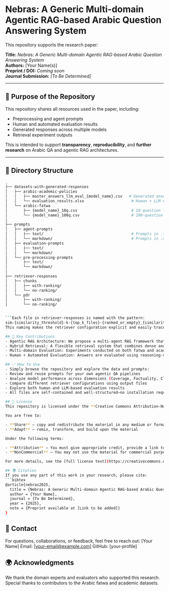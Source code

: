 # Nebras: A Generic Multi-domain Agentic RAG-based Arabic Question Answering System

This repository supports the research paper:

**Title:** *Nebras: A Generic Multi-domain Agentic RAG-based Arabic Question Answering System*  
**Authors:** [Your Name(s)]  
**Preprint / DOI:** *Coming soon*  
**Journal Submission:** *[To Be Determined]*

<!-- ---

## 📄 Abstract

This paper introduces **Nebras**, a generic multi-domain Arabic question answering (QA) system built on a Retrieval-Augmented Generation (RAG) framework with a hybrid retrieval strategy. Nebras addresses persistent challenges in QA, including hallucination and domain-specific reasoning, particularly in Arabic, a morphologically rich and under-resourced language. By orchestrating specialized agents within an Agentic RAG pipeline, Nebras dynamically optimizes each processing stage while leveraging pre-trained large language models without additional fine-tuning, promoting scalability and efficiency.

The system's architecture supports easy extension to new domains through lightweight data integration guidelines. Experiments on two domains—Islamic fatwas (legal opinions by religious leaders) and university help-desk queries—demonstrate that Nebras generates factually accurate, contextually relevant answers and outperforms state-of-the-art models in both automatic metrics and human evaluation. -->

---

## 🎯 Purpose of the Repository

This repository shares all resources used in the paper, including:
- Preprocessing and agent prompts
- Human and automated evaluation results
- Generated responses across multiple models
- Retrieval experiment outputs

This is intended to support **transparency**, **reproducibility**, and **further research** on Arabic QA and agentic RAG architectures.

---

## 📁 Directory Structure

```bash
.
├── datasets-with-generated-responses
│   ├── arabic-academic-policies
│   │   ├── master_answers_llm_eval_{model_name}.csv   # Generated answers + reasoning LLM evaluation
│   │   └── evaluation_results.xlsx                     # Human + LLM evaluation (8 sheets, all models)
│   └── arabic-fatwa
│       ├── {model_name}_10q.csv                        # 10-question fatwa experiment
│       └── {model_name}_100q.csv                       # 100-question fatwa experiment
│
├── prompts
│   ├── agent-prompts
│   │   ├── text/                                       # Prompts in .txt format
│   │   └── markdown/                                   # Prompts in .md format
│   ├── evaluation-prompts
│   │   ├── text/
│   │   └── markdown/
│   └── pre-processing-prompts
│       ├── text/
│       └── markdown/
│
├── retriever-responses
│   ├── chunks
│   │   ├── with-ranking/
│   │   └── no-ranking/
│   └── pdr
│       ├── with-ranking/
│       └── no-ranking/


```Each file in retriever-responses is named with the pattern:
sim-{similarity_threshold}-k-{top_k_files}-{ranked_or_empty}_{similarity_matching_method}.csv
This naming makes the retriever configuration explicit and easily traceable.```

## 🧠 Key Contributions
- Agentic RAG Architecture: We propose a multi-agent RAG framework that enables modular orchestration of LLMs for Arabic QA tasks—without any additional fine-tuning.
- Hybrid Retrieval: A flexible retrieval system that combines dense and sparse methods, evaluated with and without document ranking.
- Multi-domain Evaluation: Experiments conducted on both fatwa and academic policy domains to validate robustness and adaptability.
- Human + Automated Evaluation: Answers are evaluated using reasoning-capable LLMs and human experts via structured rubrics.

## ✅ How to Use
- Simply browse the repository and explore the data and prompts:
- Review and reuse prompts for your own agentic QA pipelines
- Analyze model performance across dimensions (Coverage, Factuality, Clarity)
- Compare different retriever configurations using output files
- Explore both human and LLM-based evaluation results
- All files are self-contained and well-structured—no installation required.

## 🔐 License
This repository is licensed under the **Creative Commons Attribution-NonCommercial 4.0 International (CC BY-NC 4.0)** License.

You are free to:

- **Share** — copy and redistribute the material in any medium or format
- **Adapt** — remix, transform, and build upon the material

Under the following terms:

- **Attribution** — You must give appropriate credit, provide a link to the license, and indicate if changes were made.
- **NonCommercial** — You may not use the material for commercial purposes.

For more details, see the [full license text](https://creativecommons.org/licenses/by-nc/4.0/).

## 📚 Citation
If you use any part of this work in your research, please cite:
```bibtex
@article{nebras2025,
  title = {Nebras: A Generic Multi-domain Agentic RAG-based Arabic Question Answering System},
  author = {Your Name},
  journal = {To Be Determined},
  year = {2025},
  note = {Preprint available at [Link to be added]}
}
```

## 🤝 Contact
For questions, collaborations, or feedback, feel free to reach out:
[Your Name]
Email: [your-email@example.com]
GitHub: [your-profile]

## 🌍 Acknowledgments
We thank the domain experts and evaluators who supported this research. Special thanks to contributors to the Arabic fatwa and academic datasets.

